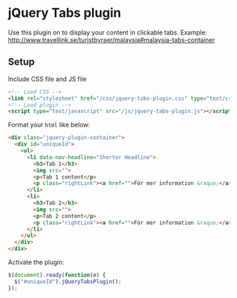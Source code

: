 # jQuery Tabs plugin
Use this plugin on to display your content in clickable tabs.
Example: http://www.travellink.se/turistbyraer/malaysia#malaysia-tabs-container

## Setup
Include CSS file and JS file
```html
<!-- Load CSS -->
<link rel="stylesheet" href="/css/jquery-tabs-plugin.css" type="text/css">
<!-- Load plugin -->
<script type="text/javascript" src="/js/jquery-tabs-plugin.js"></script>
```

Format your `html` like below:
```html
<div class="jquery-plugin-container">
  <div id="uniqueId">
    <ul>
      <li data-nav-headline="Shorter Headline">
        <h3>Tab 1</h3>
        <img src="">
        <p>Tab 1 content</p>
        <p class="rightLink"><a href="">För mer information &raquo;</a></p>
      </li>
      <li>
        <h3>Tab 2</h3>
        <img src="">
        <p>Tab 2 content</p>
        <p class="rightLink"><a href="">För mer information &raquo;</a></p>
      </li>
    </ul>
  </div>
</div>
```

Activate the plugin:
```javascript
$(document).ready(function(e) {
  $("#uniqueId").jQueryTabsPlugin();
});
```

